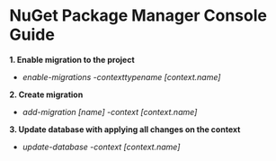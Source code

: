 # NuGet Package Manager Console Guide



**1. Enable migration to the project**
   - *enable-migrations -contexttypename [context.name]*

**2. Create migration**
   - *add-migration [name] -context [context.name]*

**3. Update database with applying all changes on the context**
   - *update-database -context [context.name]*
